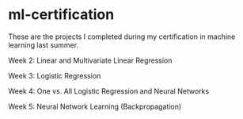 # ml-certification
These are the projects I completed during my certification in machine learning last summer.

Week 2: Linear and Multivariate Linear Regression

Week 3: Logistic Regression

Week 4: One vs. All Logistic Regression and Neural Networks

Week 5: Neural Network Learning (Backpropagation)
